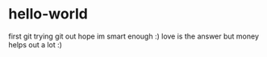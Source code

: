 # hello-world
first git
trying git out hope im smart enough :)
love is the answer but money helps out a lot :) 
